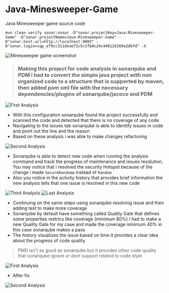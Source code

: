 # Java-Minesweeper-Game
Java Minesweeper game source code

`mvn clean verify sonar:sonar -D"sonar.projectKey=Java-Minesweeper-Game" -D"sonar.projectName=Java-Minesweeper-Game" -D"sonar.host.url=http://localhost:9003" -D"sonar.login=sqp_ef9cc311deae72c5c1fb8c24c44012d269a2d6fd" -X`


![Minesweeper game screenshot](minesweeper.png)

> ### Making this project for code analysis in sonarqube and PDM i had to convert the simple java project with non organized code to a structure that is supported by maven, then added pom xml file with the necessary dependencies/plugins of sonarqube/jacoco and PDM 

![First Analysis](/report/1.png)

- With this configuration sonarqube found the project successfully and scanned the code and detected that there is no coverage of any code
- Navigating to the issues tab sonarqube is able to identify issues in code and point out the line and the reason
- Based on these analysis i was able to make changes refactoring

![Second Analysis](/report/2.png)

- Sonarqube is able to detect new code when running the analysis command and track the progress of maintenance and issues resolution, You may notice that i resolved the security Hotspot because of the change i made `SecureRandome` instead of `Random`
- Also you notice in the activity history that provides brief information the new analysis tells that one issue is resolved in this new code

![Third Analysis](/report/3.png)
![Last Analysis](/report/4.png)

- Continuing on the same steps using sonarqube resolving issue and then adding test to make more coverage
- Sonarqube by default have something called Quality Gate that defines some properties metrics like coverage (minimum 80%) i had to make a new Quality Gate for my case and made the coverage minimum 40% in this case sonarqube makes a pass
- The history visualizes the issue based on time it provides a clear idea about the progress of code quality


> PMD isn't as good as sonarqube but it provides other code quality that sonarqube ignore or dont support related to code style

![First Analysis](/report/pmd-1.png)

- After fix

![Second Analysis](/report/pmd-2.png)
